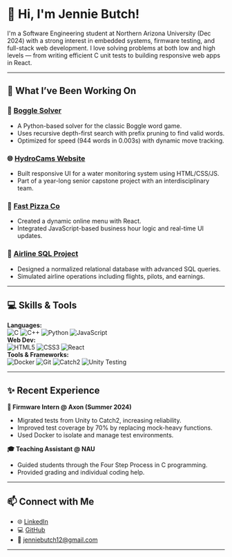 # 👋 Hi, I'm Jennie Butch!

I'm a Software Engineering student at Northern Arizona University (Dec 2024) with a strong interest in embedded systems, firmware testing, and full-stack web development. I love solving problems at both low and high levels — from writing efficient C unit tests to building responsive web apps in React.

---

## 🔧 What I’ve Been Working On

### 🧠 [Boggle Solver](https://github.com/JEN5812/Boggle_Project)
- A Python-based solver for the classic Boggle word game.
- Uses recursive depth-first search with prefix pruning to find valid words.
- Optimized for speed (944 words in 0.003s) with dynamic move tracking.

### 🌐 [HydroCams Website](https://github.com/HydroCams-Team/HydroCams-Website)
- Built responsive UI for a water monitoring system using HTML/CSS/JS.
- Part of a year-long senior capstone project with an interdisciplinary team.

### 🍕 [Fast Pizza Co](https://github.com/JEN5812/Fast_Pizza_Co_Project)
- Created a dynamic online menu with React.
- Integrated JavaScript-based business hour logic and real-time UI updates.

### 🛫 [Airline SQL Project](https://github.com/JEN5812/Airline_Management)
- Designed a normalized relational database with advanced SQL queries.
- Simulated airline operations including flights, pilots, and earnings.

---

## 💻 Skills & Tools

**Languages:**  
![C](https://img.shields.io/badge/C-00599C?style=flat&logo=c) ![C++](https://img.shields.io/badge/C++-00599C?style=flat&logo=c%2B%2B) ![Python](https://img.shields.io/badge/Python-3776AB?style=flat&logo=python) ![JavaScript](https://img.shields.io/badge/JavaScript-F7DF1E?style=flat&logo=javascript)  
**Web Dev:**  
![HTML5](https://img.shields.io/badge/HTML5-E34F26?style=flat&logo=html5&logoColor=white) ![CSS3](https://img.shields.io/badge/CSS3-1572B6?style=flat&logo=css3&logoColor=white) ![React](https://img.shields.io/badge/React-20232A?style=flat&logo=react)  
**Tools & Frameworks:**  
![Docker](https://img.shields.io/badge/Docker-2496ED?style=flat&logo=docker&logoColor=white) ![Git](https://img.shields.io/badge/Git-F05032?style=flat&logo=git&logoColor=white) ![Catch2](https://img.shields.io/badge/Catch2-lightgrey?style=flat) ![Unity Testing](https://img.shields.io/badge/Unity%20Test%20Framework-lightgrey?style=flat)

---

## ✨ Recent Experience

**💼 Firmware Intern @ Axon (Summer 2024)**  
- Migrated tests from Unity to Catch2, increasing reliability.  
- Improved test coverage by 70% by replacing mock-heavy functions.  
- Used Docker to isolate and manage test environments.

**🎓 Teaching Assistant @ NAU**  
- Guided students through the Four Step Process in C programming.  
- Provided grading and individual coding help.

---

## 📫 Connect with Me

- 🌐 [LinkedIn](https://www.linkedin.com/in/jenniebutch/)
- 💻 [GitHub](https://github.com/JEN5812)
- 📧 jenniebutch12@gmail.com

---

